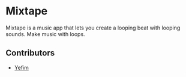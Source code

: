 Mixtape
=======

Mixtape is a music app that lets you create a looping beat with looping sounds. Make music with loops.

## Contributors

* [Yefim](https://twitter.com/yefim)
